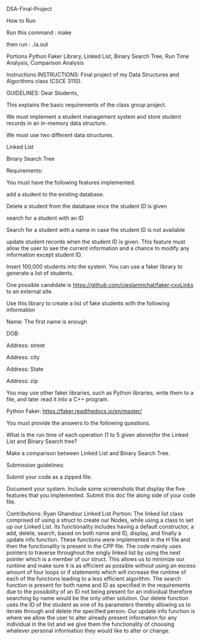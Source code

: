 DSA-Final-Project

How to Run

Run this command : make

then run : ./a.out

Portions
Python Faker Library, Linked List, Binary Search Tree, Run Time Analysis, Comparison Analysis

Instructions
INSTRUCTIONS: Final project of my Data Structures and Algorithms class (CSCE 3110).

GUIDELINES: Dear Students,

This explains the basic requirements of the class group project.

We must implement a student management system and store student records in an in-memory data structure.

We must use two different data structures.

Linked List

Binary Search Tree

Requirements:

You must have the following features implemented.

add a student to the existing database.

Delete a student from the database once the student ID is given

search for a student with an ID

Search for a student with a name in case the student ID is not available

update student records when the student ID is given. This feature must allow the user to see the current information and a chance to modify any information except student ID.

Insert 100,000 students into the system. You can use a faker library to generate a list of students.

One possible candidate is https://github.com/cieslarmichal/faker-cxxLinks to an external site.

Use this library to create a list of fake students with the following information

Name: The first name is enough

DOB:

Address: street

Address: city

Address: State

Address: zip

You may use other faker libraries, such as Python libraries, write them to a file, and later read it into a C++ program.

Python Faker: https://faker.readthedocs.io/en/master/

You must provide the answers to the following questions.

What is the run time of each operation (1 to 5 given above)for the Linked List and Binary Search tree?

Make a comparison between Linked List and Binary Search Tree.

Submission guidelines:

Submit your code as a zipped file.

Document your system. Include some screenshots that display the five features that you implemented. Submit this doc file along side of your code file.

Contributions:
Ryan Ghandour Linked List Portion: The linked list class comprised of using a struct to create our Nodes, while using a class to set up our Linked List. Its functionality includes having a default constructor, a add, delete, search, based on both name and ID, display, and finally a update info function. These functions were implemented in the H file and then the functionality is present in the CPP file. The code mainly uses pointers to traverse throughout the singly linked list by using the next pointer which is a member of our struct. This allows us to minimize our runtime and make sure it is as efficient as possible without using an excess amount of four loops or if statements which will increase the runtime of each of the functions leading to a less efficient algorithm. The search function is present for both name and ID as specified in the requirements due to the possibility of an ID not being present for an individual therefore searching by name would be the only other solution. Our delete function uses the ID of the student as one of its parameters thereby allowing us to iterate through and delete the specified person. Our update info function is where we allow the user to alter already present information for any individual in the list and we give them the functionality of choosing whatever personal information they would like to alter or change.
